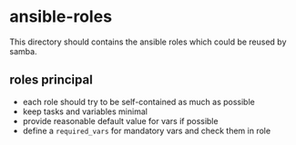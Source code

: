 # ansible-roles

This directory should contains the ansible roles which could be reused by samba.

## roles principal
- each role should try to be self-contained as much as possible
- keep tasks and variables minimal
- provide reasonable default value for vars if possible
- define a `required_vars` for mandatory vars and check them in role

